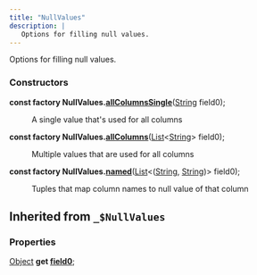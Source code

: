 ```yaml
---
title: "NullValues"
description: |
   Options for filling null values.
---
```

 Options for filling null values.

### Constructors
<dl>
<dt>

<span class="dart-code"><strong>const factory NullValues.[allColumnsSingle](allcolumnssingle)</strong>(<span class="nobr">[String] field0</span>);</span>
</dt>
<dd>

 A single value that's used for all columns
</dd>
<dt>

<span class="dart-code"><strong>const factory NullValues.[allColumns](allcolumns)</strong>(<span class="nobr">[List]\<[String]> field0</span>);</span>
</dt>
<dd>

 Multiple values that are used for all columns
</dd>
<dt>

<span class="dart-code"><strong>const factory NullValues.[named](named)</strong>(<span class="nobr">[List]\<([String], [String])> field0</span>);</span>
</dt>
<dd>

 Tuples that map column names to null value of that column
</dd>
</dl>



## Inherited from `_$NullValues`

### Properties
<dl>
<dt>

<span class="dart-code">[Object] <strong>get [field0](/reference/mixins/_nullvalues/field0)</strong>;</span>
</dt>
</dl>

[String]: https://api.flutter.dev/flutter/dart-core/String-class.html
[List]: https://api.flutter.dev/flutter/dart-core/List-class.html
[Object]: https://api.flutter.dev/flutter/dart-core/Object-class.html